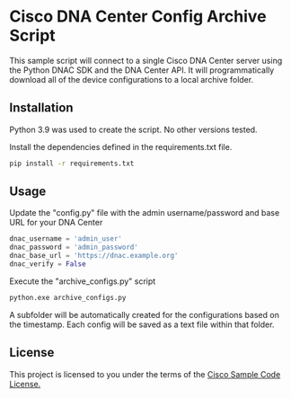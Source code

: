 # Cisco DNA Center Config Archive Script

This sample script will connect to a single Cisco DNA Center server using the Python DNAC SDK and the DNA Center API.  It will programmatically download all of the device configurations to a local archive folder.

## Installation

Python 3.9 was used to create the script.  No other versions tested.

Install the dependencies defined in the requirements.txt file.

```bash
pip install -r requirements.txt
```

## Usage

Update the "config.py" file with the admin username/password and base URL for your DNA Center
```python
dnac_username = 'admin_user'
dnac_password = 'admin_password'
dnac_base_url = 'https://dnac.example.org'
dnac_verify = False
```

Execute the "archive_configs.py" script
```bash
python.exe archive_configs.py
```

A subfolder will be automatically created for the configurations based on the timestamp.  Each config will be saved as a text file within that folder.


## License
This project is licensed to you under the terms of the [Cisco Sample Code License.](https://github.com/cisco-code-projects/DNAC-Config-Archive/blob/main/LICENSE)